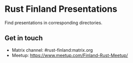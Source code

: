 # Rust Finland Presentations

Find presentations in corresponding directories.

## Get in touch

* Matrix channel: #rust-finland:matrix.org
* Meetup: https://www.meetup.com/Finland-Rust-Meetup/
